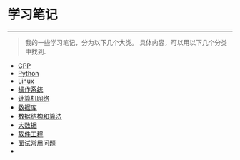 # 学习笔记

---

> 我的一些学习笔记，分为以下几个大类。
> 具体内容，可以用以下几个分类中找到.


- [CPP](CPP)
- [Python](Python)
- [Linux](GUNLinux)
- [操作系统](操作系统)
- [计算机网络](计算机网络)
- [数据库](数据库)
- [数据结构和算法](数据结构和算法)
- [大数据](大数据)
- [软件工程](软件工程)
- [面试常用问题](面试常用问题)
-
